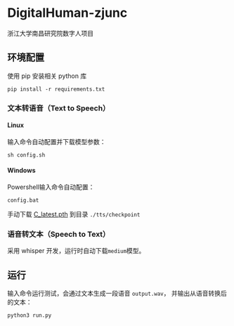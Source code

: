 # DigitalHuman-zjunc
浙江大学南昌研究院数字人项目

## 环境配置
使用 pip 安装相关 python 库
```shell
pip install -r requirements.txt
```

### 文本转语音（Text to Speech）
#### Linux
输入命令自动配置并下载模型参数：
```shell
sh config.sh
```
#### Windows
Powershell输入命令自动配置：
```
config.bat
```
手动下载 [C_latest.pth](https://huggingface.co/colin1639/VITS-fast-fine-tuning/blob/main/G_latest.pth) 到目录 `./tts/checkpoint`
### 语音转文本（Speech to Text）
采用 whisper 开发，运行时自动下载`medium`模型。

## 运行
输入命令运行测试，会通过文本生成一段语音 `output.wav`， 并输出从语音转换后的文本：
```python
python3 run.py
```